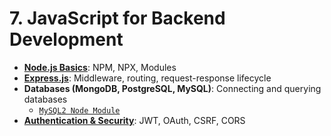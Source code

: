 # **7. JavaScript for Backend Development**

- [**Node.js Basics**](basics.md): NPM, NPX, Modules
- [**Express.js**](express.md): Middleware, routing, request-response lifecycle
- **Databases (MongoDB, PostgreSQL, MySQL)**: Connecting and querying databases
  - [`MySQL2 Node Module`](my-sql.md)
- [**Authentication & Security**](authentication-and-security.md): JWT, OAuth, CSRF, CORS